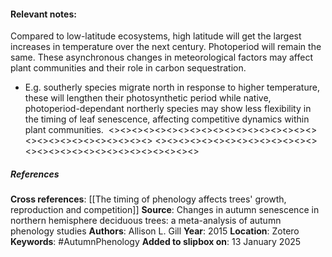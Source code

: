 #### **Relevant notes**:
Compared to low-latitude ecosystems, high latitude will get the largest increases in temperature over the next century. Photoperiod will remain the same. These asynchronous changes in meteorological factors may affect plant communities and their role in carbon sequestration. 
- E.g. southerly species migrate north in response to higher temperature, these will lengthen their photosynthetic period while native, photoperiod-dependant northerly species may show less flexibility in the timing of leaf senescence, affecting competitive dynamics within plant communities. 
<><><><><><><><><><><><><><><><><><><><><><><><><><><><><>
<><><><><><><><><><><><><><><><><><><><><><><><><><><><><>
##### References
**Cross references**: 
[[The timing of phenology affects trees' growth, reproduction and competition]]
**Source**: Changes in autumn senescence in northern hemisphere deciduous trees: a meta-analysis of autumn phenology studies
**Authors**: Allison L. Gill
**Year**: 2015
**Location**: Zotero
**Keywords**: #AutumnPhenology 
**Added to slipbox on**: 13 January 2025

